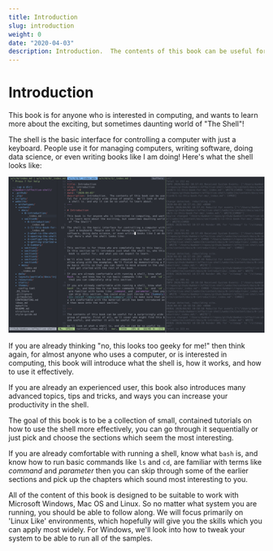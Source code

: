 ```yaml
---
title: Introduction
slug: introduction
weight: 0
date: "2020-04-03"
description: Introduction.  The contents of this book can be useful for a surprisingly wide group of people.  We'll look at what a shell is, and why it can be so useful to learn about.
---
```


# Introduction

This book is for anyone who is interested in computing, and wants to learn more about the exciting, but sometimes daunting world of "The Shell"!

The shell is the basic interface for controlling a computer with just a keyboard. People use it for managing computers, writing software, doing data science, or even writing books like I am doing! Here's what the shell looks like:

<img alt="The Shell" width="600px" src="images/the-shell.png" />

If you are already thinking "no, this looks too geeky for me!" then think again, for almost anyone who uses a computer, or is interested in computing, this book will introduce what the shell is, how it works, and how to use it effectively.

If you are already an experienced user, this book also introduces many advanced topics, tips and tricks, and ways you can increase your productivity in the shell.

The goal of this book is to be a collection of small, contained tutorials on how to use the shell more effectively, you can go through it sequentially or just pick and choose the sections which seem the most interesting.

If you are already comfortable with running a shell, know what `bash` is, and know how to run basic commands like `ls` and `cd`, are familiar with terms like _command_ and _parameter_ then you can skip through some of the earlier sections and pick up the chapters which sound most interesting to you.

All of the content of this book is designed to be suitable to work with Microsoft Windows, Mac OS and Linux. So no matter what system you are running, you should be able to follow along. We will focus primarily on 'Linux Like' environments, which hopefully will give you the skills which you can apply most widely. For Windows, we'll look into how to tweak your system to be able to run all of the samples.

